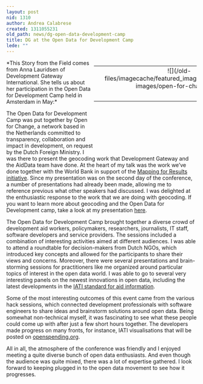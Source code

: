 ```yaml
---
layout: post
nid: 1310
author: Andrea Calabrese
created: 1311055231
old_path: news/dg-open-data-development-camp
title: DG at the Open Data for Development Camp
lede: ""
---
```


<table align="right" border="0" style="width:272px;height:210px;"><tbody><tr><td align="center" valign="middle"> </td><td align="center" valign="middle">![](/old-files/imagecache/featured_image_sidebar/featured-images/open-for-change.jpg)</td></tr><tr><td align="center" valign="bottom"> </td><td align="center" valign="bottom"> 

</td></tr></tbody></table>*This Story from the Field comes from Anna Lauridsen of Development Gateway International. She tells us about her participation in the Open Data for Development Camp held in Amsterdam in May:*

The Open Data for Development Camp was put together by Open for Change, a network based in the Netherlands committed to transparency, collaboration and impact in development, on request by the Dutch Foreign Ministry. I was there to present the geocoding work that Development Gateway and the AidData team have done. At the heart of my talk was the work we’ve done together with the World Bank in support of the [Mapping for Results initiative](http://maps.worldbank.org "Mapping for Results"). Since my presentation was on the second day of the conference, a number of presentations had already been made, allowing me to reference previous what other speakers had discussed. I was delighted at the enthusiastic response to the work that we are doing with geocoding. If you want to learn more about geocoding and the Open Data for Development camp, take a look at my presentation [here](http://openforchange.info/content/mapping-results "Geocoding and the Open Data for Development camp presentation").

The Open Data for Development Camp brought together a diverse crowd of development aid workers, policymakers, researchers, journalists, IT staff, software developers and service providers. The sessions included a combination of interesting activities aimed at different audiences. I was able to attend a roundtable for decision-makers from Dutch NGOs, which introduced key concepts and allowed for the participants to share their views and concerns. Moreover, there were several presentations and brain-storming sessions for practitioners like me organized around particular topics of interest in the open data world. I was able to go to several very interesting panels on the newest innovations in open data, including the latest developments in the [IATI standard for aid information](http://www.iatistandard.org "IATI").

Some of the most interesting outcomes of this event came from the various hack sessions, which connected development professionals with software engineers to share ideas and brainstorm solutions around open data. Being somewhat non-technical myself, it was fascinating to see what these people could come up with after just a few short hours together. The developers made progress on many fronts, for instance, IATI visualisations that will be posted on [openspending.org](http://openspending.org/ "OpenSpending.org").

All in all, the atmosphere of the conference was friendly and I enjoyed meeting a quite diverse bunch of open data enthusiasts. And even though the audience was quite mixed, there was a lot of expertise gathered. I look forward to keeping plugged in to the open data movement to see how it progresses.
